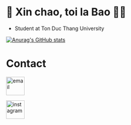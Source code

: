 # :wave: Xin chao, toi la Bao :raising_hand_man:
- Student at Ton Duc Thang University


[![Anurag's GitHub stats](https://github-readme-stats.vercel.app/api?username=baorlys&count_private=true)](https://github.com/anuraghazra/github-readme-stats)


# Contact
<a href="lygiabaokg2002@gmail.com"><img height="50" width="50" src="https://user-images.githubusercontent.com/69019508/212467354-b4ff0916-3569-491d-b0c5-bc4ad5284d4d.png" alt="email"></a>

<a href="https://www.instagram.com/yloab_/"><img height="50" width="50" src="https://user-images.githubusercontent.com/69019508/212467244-feea34e5-2413-43f7-80d4-c69ee1543385.png" alt="instagram"></a>
